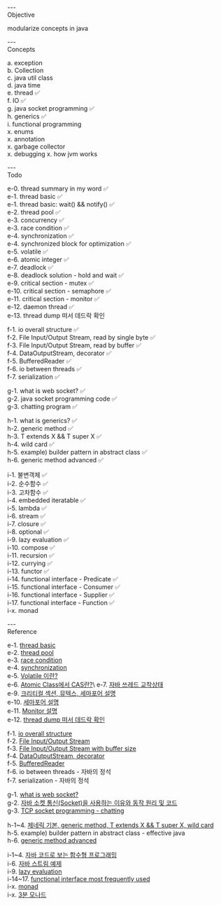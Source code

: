 ---\
Objective

modularize concepts in java



---\
Concepts 


a. exception\
b. Collection\
c. java util class\
d. java time\
e. thread :white_check_mark:\
f. IO :white_check_mark:\
g. java socket programming :white_check_mark:\
h. generics :white_check_mark:\
i. functional programming\
x. enums\
x. annotation\
x. garbage collector\
x. debugging 
x. how jvm works



---\
Todo



e-0. thread summary in my word :white_check_mark:\
e-1. thread basic :white_check_mark:\
e-1. thread basic: wait() && notify() :white_check_mark:\
e-2. thread pool :white_check_mark:\
e-3. concurrency :white_check_mark:\
e-3. race condition :white_check_mark:\
e-4. synchronization :white_check_mark:\
e-4. synchronized block for optimization :white_check_mark:\
e-5. volatile :white_check_mark:\
e-6. atomic integer :white_check_mark:\
e-7. deadlock :white_check_mark:\
e-8. deadlock solution - hold and wait :white_check_mark:\
e-9. critical section - mutex :white_check_mark:\
e-10. critical section - semaphore :white_check_mark:\
e-11. critical section - monitor :white_check_mark:\
e-12. daemon thread :white_check_mark:\
e-13. thread dump 떠서 데드락 확인  



f-1. io overall structure :white_check_mark:\
f-2. File Input/Output Stream, read by single byte :white_check_mark:\
f-3. File Input/Output Stream, read by buffer :white_check_mark:\
f-4. DataOutputStream, decorator :white_check_mark:\
f-5. BufferedReader :white_check_mark:\
f-6. io between threads :white_check_mark:\
f-7. serialization :white_check_mark:



g-1. what is web socket? :white_check_mark:\
g-2. java socket programming code :white_check_mark:\
g-3. chatting program :white_check_mark:



h-1. what is generics? :white_check_mark:\
h-2. generic method :white_check_mark:\
h-3. T extends X && T super X :white_check_mark:\
h-4. wild card :white_check_mark:\
h-5. example) builder pattern in abstract class :white_check_mark:\
h-6. generic method advanced :white_check_mark:

i-1. 불변객체 :white_check_mark:\
i-2. 순수함수 :white_check_mark:\
i-3. 고차함수 :white_check_mark:\
i-4. embedded iteratable :white_check_mark:\
i-5. lambda :white_check_mark:\
i-6. stream :white_check_mark:\
i-7. closure :white_check_mark:\
i-8. optional :white_check_mark:\
i-9. lazy evaluation :white_check_mark:\
i-10. compose :white_check_mark:\
i-11. recursion :white_check_mark:\
i-12. currying :white_check_mark:\
i-13. functor :white_check_mark:\
i-14. functional interface - Predicate :white_check_mark:\
i-15. functional interface - Consumer :white_check_mark:\
i-16. functional interface - Supplier :white_check_mark:\
i-17. functional interface - Function :white_check_mark:\
i-x. monad

---\
Reference

e-1. [thread basic](https://github.com/woowacourse/jwp-hands-on)\
e-2. [thread pool](https://github.com/woowacourse/jwp-hands-on)\
e-3. [race condition](https://hudi.blog/race-condition-critical-section-mutual-exclusion/)\
e-4. [synchronization](https://github.com/woowacourse/jwp-hands-on)\
e-5. [Volatile 이란?](https://ttl-blog.tistory.com/238)\
e-6. [Atomic Class에서 CAS란?](https://javaplant.tistory.com/23#:~:text=AtomicInteger%EB%9E%80%20%EC%9B%90%EC%9E%90%EC%84%B1%EC%9D%84,%ED%95%98%EA%B8%B0%20%EC%9C%84%ED%95%B4%EC%84%9C%20%EA%B3%A0%EC%95%88%EB%90%9C%20%EB%B0%A9%EB%B2%95%EC%9D%B4%EB%8B%A4.)\
e-7. [자바 쓰레드 교착상태](https://math-coding.tistory.com/175)\
e-9. [크리티컬 섹션, 뮤텍스, 세마포어 설명](https://do-rang.tistory.com/90)\
e-10. [세마포어 설명](https://javaplant.tistory.com/30?category=789385)\
e-11. [Monitor 설명](https://velog.io/@hosunghan0821/Java-Monitor)\
e-12. [thread dump 떠서 데드락 확인](https://syundev.tistory.com/284?category=870166) 



f-1. [io overall structure](https://www.youtube.com/watch?v=FqqzbRPSAks&list=PLz4XWo74AOafFAkhYJK3SDBIrXjsaIu66&index=15)\
f-2. [File Input/Output Stream](https://www.youtube.com/watch?v=fpOGpBywvR4&list=PLz4XWo74AOafFAkhYJK3SDBIrXjsaIu66&index=16)\
f-3. [File Input/Output Stream with buffer size](https://www.youtube.com/watch?v=4DtJ1QcZZkI&list=PLz4XWo74AOafFAkhYJK3SDBIrXjsaIu66&index=17)\
f-4. [DataOutputStream, decorator](https://www.youtube.com/watch?v=ewZhpmriRN8&list=PLz4XWo74AOafFAkhYJK3SDBIrXjsaIu66&index=19)\
f-5. [BufferedReader](https://www.youtube.com/watch?v=vaOjTx5pPhY&list=PLz4XWo74AOafFAkhYJK3SDBIrXjsaIu66&index=20)\
f-6. io between threads - 자바의 정석\
f-7. serialization - 자바의 정석 



g-1. [what is web socket?](https://www.youtube.com/watch?v=yXPCg5eupGM)\
g-2. [자바 소켓 통신(Socket)을 사용하는 이유와 동작 원리 및 코드](https://wildeveloperetrain.tistory.com/122)\
g-3. [TCP socket programming - chatting](https://lktprogrammer.tistory.com/64?category=672211)



h-1~4. [제네릭 기본, generic method, T extends X && T super X, wild card](https://www.youtube.com/watch?v=Vv0PGUxOzq0)\
h-5. example) builder pattern in abstract class - effective java\
h-6. [generic method advanced](https://devlog-wjdrbs96.tistory.com/201)


i-1~4. [자바 코드로 보는 함수형 프로그래밍](https://warpgate3.tistory.com/entry/%EC%9E%90%EB%B0%94%EC%BD%94%EB%93%9C%EB%A1%9C-%EB%B3%B4%EB%8A%94-%ED%95%A8%EC%88%98%ED%98%95-%ED%94%84%EB%A1%9C%EA%B7%B8%EB%9E%98%EB%B0%8D-Functional-Programming-in-Java) \
i-6. [자바 스트림 예제](https://madplay.github.io/post/java-streams-examples) \
i-9. [lazy evaluation](https://sthwin.tistory.com/21#:~:text=%EC%9E%90%EB%B0%94%EC%97%90%EC%84%9C%20%EC%9D%BC%EA%B8%89%ED%95%A8%EC%88%98%EC%97%90%20%EA%B0%80%EC%9E%A5%20%EA%B0%80%EA%B9%8C%EC%9A%B4%20%EA%B2%83%EC%9D%B4%20%EB%9E%8C%EB%8B%A4%ED%91%9C%ED%98%84%20%28Lambda,expressions%29%EC%9D%B4%EB%8B%A4.Function%2CConsumer%2CPredicate%2CSupplier%EC%99%80%20%EA%B0%99%EC%9D%80%20%ED%95%A8%EC%88%98%ED%98%95%20%EC%9D%B8%ED%84%B0%ED%8E%98%EC%9D%B4%EC%8A%A4%EB%93%A4%EC%9D%B4%20%EC%A4%80%EB%B9%84%EB%90%98%EC%96%B4%20%EC%9E%88%EC%9C%BC%EB%A9%B0java.util.function%ED%8C%A8%ED%82%A4%EC%A7%80%20%EB%82%B4%EC%97%90%20%EC%A1%B4%EC%9E%AC%ED%95%9C%EB%8B%A4.) \
i-14~17. [functional interface most frequently used](https://yhmane.tistory.com/203) \
i-x. [monad](https://www.youtube.com/channel/UCrlZnbV0o2cnUNWdEORTxsw/videos) \
i-x. [3분 모나드](https://overcurried.com/3%EB%B6%84%20%EB%AA%A8%EB%82%98%EB%93%9C/)
 
